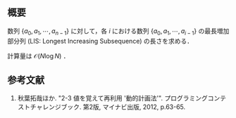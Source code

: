 ## 概要

数列 $\{a_0, a_1, \cdots, a_{n-1}\}$ に対して，各 $i$ における数列 $\{a_0, a_1, \cdots, a_{i-1}\}$ の最長増加部分列 (LIS: Longest Increasing Subsequence) の長さを求める．

計算量は $\mathcal{O}(N \log N)$ ．


## 参考文献

1. 秋葉拓哉ほか. "2-3 値を覚えて再利用 '動的計画法'". プログラミングコンテストチャレンジブック. 第2版, マイナビ出版, 2012, p.63-65.

